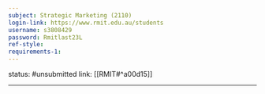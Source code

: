 ```yaml
---
subject: Strategic Marketing (2110)
login-link: https://www.rmit.edu.au/students
username: s3808429
password: Rmitlast23L
ref-style: 
requirements-1: 
---
```

status: #unsubmitted 
link: [[RMIT#^a00d15]]

---

